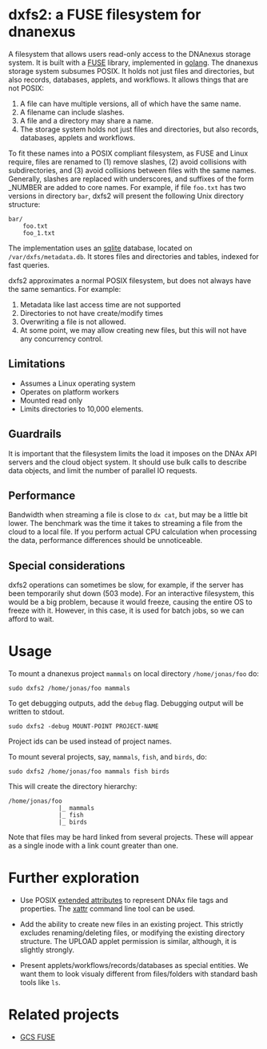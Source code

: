 # dxfs2: a FUSE filesystem for dnanexus

A filesystem that allows users read-only access to the
DNAnexus storage system. It is built with a
[FUSE](https://bazil.org/fuse/) library, implemented in
[golang](https://golang.org). The dnanexus storage system subsumes
POSIX. It holds not just files and directories, but also records,
databases, applets, and workflows. It allows things that are not
POSIX:
1. A file can have multiple versions, all of which have the same name.
2. A filename can include slashes.
3. A file and a directory may share a name.
4. The storage system holds not just files and directories, but also records, databases, applets and workflows.

To fit these names into a POSIX compliant filesystem, as FUSE and
Linux require, files are renamed to (1) remove slashes, (2) avoid collisions
with subdirectories, and (3) avoid collisions between files with the same names.
Generally, slashes are replaced with underscores, and suffixes of the form _NUMBER are added
to core names. For example, if file `foo.txt` has two versions in directory `bar`,
dxfs2 will present the following Unix directory structure:

```
bar/
    foo.txt
    foo_1.txt
```

The implementation uses an [sqlite](https://www.sqlite.org/index.html)
database, located on `/var/dxfs/metadata.db`. It stores files and
directories and tables, indexed for fast queries.

dxfs2 approximates a normal POSIX filesystem, but does not always have the same semantics. For example:
1. Metadata like last access time are not supported
2. Directories to not have create/modify times
3. Overwriting a file is not allowed.
4. At some point, we may allow creating new files, but this will not have any concurrency control.

## Limitations

- Assumes a Linux operating system
- Operates on platform workers
- Mounted read only
- Limits directories to 10,000 elements.

## Guardrails

It is important that the filesystem limits the load it imposes on the
DNAx API servers and the cloud object system. It should use bulk calls
to describe data objects, and limit the number of parallel IO
requests.


## Performance

Bandwidth when streaming a file is close to `dx cat`, but
may be a little bit lower. The benchmark was the time it takes to streaming a file
from the cloud to a local file. If you perform actual CPU calculation
when processing the data, performance differences should be unnoticeable.

## Special considerations

dxfs2 operations can sometimes be slow, for example, if the
server has been temporarily shut down (503 mode). For an
interactive filesystem, this would be a big problem, because it would
freeze, causing the entire OS to freeze with it. However, in this
case, it is used for batch jobs, so we can afford to wait.


# Usage

To mount a dnanexus project `mammals` on local directory `/home/jonas/foo` do:
```
sudo dxfs2 /home/jonas/foo mammals
```

To get debugging outputs, add the `debug` flag. Debugging output
will be written to stdout.

```
sudo dxfs2 -debug MOUNT-POINT PROJECT-NAME
```

Project ids can be used instead of project names.


To mount several projects, say, `mammals`, `fish`, and `birds`, do:
```
sudo dxfs2 /home/jonas/foo mammals fish birds
```

This will create the directory hierarchy:
```
/home/jonas/foo
              |_ mammals
              |_ fish
              |_ birds
```

Note that files may be hard linked from several projects. These will appear as a single inode with
a link count greater than one.


# Further exploration

* Use POSIX [extended attributes](https://en.wikipedia.org/wiki/Extended_file_attributes) to
represent DNAx file tags and properties. The
[xattr](http://man7.org/linux/man-pages/man7/xattr.7.html) command
line tool can be used.

* Add the ability to create new files in an existing project. This
   strictly excludes renaming/deleting files, or modifying the
   existing directory structure. The UPLOAD applet permission is similar,
   although, it is slightly strongly.

* Present applets/workflows/records/databases as special entities. We want them to look visualy different from files/folders with standard bash tools like `ls`.


# Related projects

- [GCS FUSE](https://cloud.google.com/storage/docs/gcs-fuse)
